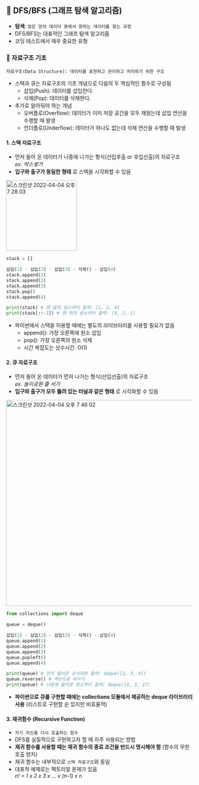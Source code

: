 ## 📌 DFS/BFS (그래프 탐색 알고리즘)
+ __탐색__: ```많은 양의 데이터 중에서 원하는 데이터를 찾는 과정```
+ DFS/BFS는 대표적인 그래프 탐색 알고리즘
+ 코딩 테스트에서 매우 중요한 유형

### 📘 자료구조 기초
```자료구조(Data Structure): 데이터를 표현하고 관리하고 처리하기 위한 구조```
+ 스택과 큐는 자료구조의 기초 개념으로 다음의 두 핵심적인 함수로 구성됨
  + 삽입(Push): 데이터를 삽입한다.
  + 삭제(Pop): 데이터를 삭제한다.
+ 추가로 알아둬야 하는 개념
  + 오버플로(Overflow): 데이터가 이미 저장 공간을 모두 채웠는데 삽입 연산을 수행할 때 발생
  + 언더플로(Underflow): 데이터가 하나도 없는데 삭제 연산을 수행할 때 발생
#### 1. 스택 자료구조
+ 먼저 들어 온 데이터가 나중에 나가는 형식(선입후출 or 후입선출)의 자료구조  
_ex. 박스쌓기_
+ __입구와 출구가 동일한 형태__ 로 스택을 시각화할 수 있음
<img width="190" alt="스크린샷 2022-04-04 오후 7 28 03" src="https://user-images.githubusercontent.com/70746467/161525703-e5292d4b-ed03-4e63-b6fb-84362506bf51.png">

```python 
stack = []

삽임(1) - 삽입(2) - 삽입(3) - 삭제() - 삽입(4)
stack.append(1)
stack.append(2)
stack.append(3)
stack.pop()
stack.append(4)

print(stack) # 맨 밑의 원소부터 출럭: [1, 2, 4]
print(stack[::-1]) # 맨 위의 원소부터 출력: [4, 2, 1]
```
+ 파이썬에서 스택을 이용할 때에는 별도의 라이브러리를 사용할 필요가 없음
  + append(): 가장 오른쪽에 원소 삽입
  + pop(): 가장 오른쪽의 원소 삭제
  + 시간 복잡도는 상수시간. O(1)

#### 2. 큐 자료구조
+ 먼저 들어 온 데이터가 먼저 나가는 형식(선입선출)의 자료구조  
_ex. 놀이공원 줄 서기_
+ __입구와 출구가 모두 뚫려 있는 터널과 같은 형태__ 로 시각화할 수 있음
<img width="555" alt="스크린샷 2022-04-04 오후 7 46 02" src="https://user-images.githubusercontent.com/70746467/161528370-1d42f43e-546c-4fb0-a4c9-880df231ba7c.png">

```python
from collections import deque

queue = deque()

삽입(1) - 삽입(2) - 삽입(3) - 삭제() - 삽입(4)
queue.append(1)
queue.append(2)
queue.append(3)
queue.popleft()
queue.append(4)

print(queue) # 먼저 들어온 순서대로 출력: deque([2, 3, 4])
queue.reverse() # 역순으로 바꾸기
print(queue) # 나중에 들어온 원소부터 출력: deque([4, 3, 2])
```
+ __파이썬으로 큐를 구현할 때에는 collections 모듈에서 제공하는 deque 라이브러리 사용__ (리스트로 구현할 순 있지만 비효율적)

#### 3. 재귀함수 (Recursive Function)
+ ```자기 자신을 다시 호출하는 함수```
+ DFS를 실질적으로 구현하고자 할 때 자주 사용되는 방법
+ __재귀 함수를 사용할 때는 재귀 함수의 종료 조건을 반드시 명시해야 함__ (함수의 무한 호출 방지)
+ 재귀 함수는 내부적으로 ```스택 자료구조```와 동일
+ 대표적 예제로는 팩토리얼 문제가 있음  
_n! = 1 x 2 x 3 x ... x (n-1) x n_ 
